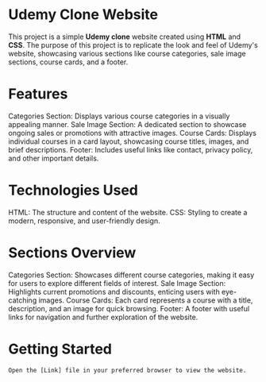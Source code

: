 # Udemy Clone Website

   This project is a simple **Udemy clone** website created using **HTML** and **CSS**. The purpose of this project is to replicate the look and feel of Udemy's website, showcasing various sections like course categories, sale image sections, course cards, and a footer.

# Features

   Categories Section: Displays various course categories in a visually appealing manner.
   Sale Image Section: A dedicated section to showcase ongoing sales or promotions with attractive images.
   Course Cards: Displays individual courses in a card layout, showcasing course titles, images, and brief descriptions.
   Footer: Includes useful links like contact, privacy policy, and other important details.

# Technologies Used
   HTML: The structure and content of the website.
   CSS: Styling to create a modern, responsive, and user-friendly design.

# Sections Overview
   Categories Section: Showcases different course categories, making it easy for users to explore different fields of interest.
   Sale Image Section: Highlights current promotions and discounts, enticing users with eye-catching images.
   Course Cards: Each card represents a course with a title, description, and an image for quick browsing.
   Footer: A footer with useful links for navigation and further exploration of the website.

# Getting Started

    Open the [Link] file in your preferred browser to view the website.




